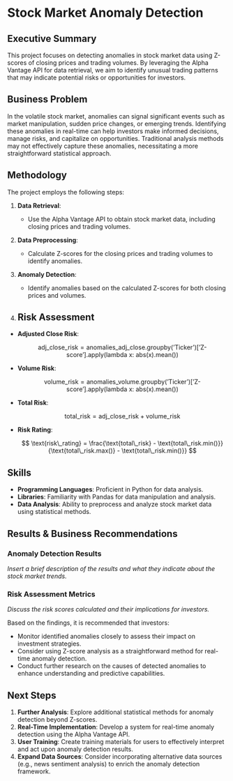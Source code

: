 # Stock Market Anomaly Detection

## Executive Summary

This project focuses on detecting anomalies in stock market data using Z-scores of closing prices and trading volumes. By leveraging the Alpha Vantage API for data retrieval, we aim to identify unusual trading patterns that may indicate potential risks or opportunities for investors.

## Business Problem

In the volatile stock market, anomalies can signal significant events such as market manipulation, sudden price changes, or emerging trends. Identifying these anomalies in real-time can help investors make informed decisions, manage risks, and capitalize on opportunities. Traditional analysis methods may not effectively capture these anomalies, necessitating a more straightforward statistical approach.

## Methodology

The project employs the following steps:

1. **Data Retrieval**:
   - Use the Alpha Vantage API to obtain stock market data, including closing prices and trading volumes.

2. **Data Preprocessing**:
   - Calculate Z-scores for the closing prices and trading volumes to identify anomalies.

3. **Anomaly Detection**:
   - Identify anomalies based on the calculated Z-scores for both closing prices and volumes.

4. ## Risk Assessment

- **Adjusted Close Risk**:

  $$
  \text{adj\_close\_risk} = \text{anomalies\_adj\_close.groupby('Ticker')['Z-score'].apply(lambda x: abs(x).mean())}
  $$

- **Volume Risk**:

  $$
  \text{volume\_risk} = \text{anomalies\_volume.groupby('Ticker')['Z-score'].apply(lambda x: abs(x).mean())}
  $$

- **Total Risk**:

  $$
  \text{total\_risk} = \text{adj\_close\_risk} + \text{volume\_risk}
  $$

- **Risk Rating**:

  $$
  \text{risk\_rating} = \frac{\text{total\_risk} - \text{total\_risk.min()}}{\text{total\_risk.max()} - \text{total\_risk.min()}}
  $$

## Skills

- **Programming Languages**: Proficient in Python for data analysis.
- **Libraries**: Familiarity with Pandas for data manipulation and analysis.
- **Data Analysis**: Ability to preprocess and analyze stock market data using statistical methods.

## Results & Business Recommendations

### Anomaly Detection Results

*Insert a brief description of the results and what they indicate about the stock market trends.*

### Risk Assessment Metrics

*Discuss the risk scores calculated and their implications for investors.*

Based on the findings, it is recommended that investors:

- Monitor identified anomalies closely to assess their impact on investment strategies.
- Consider using Z-score analysis as a straightforward method for real-time anomaly detection.
- Conduct further research on the causes of detected anomalies to enhance understanding and predictive capabilities.

## Next Steps

1. **Further Analysis**: Explore additional statistical methods for anomaly detection beyond Z-scores.
2. **Real-Time Implementation**: Develop a system for real-time anomaly detection using the Alpha Vantage API.
3. **User Training**: Create training materials for users to effectively interpret and act upon anomaly detection results.
4. **Expand Data Sources**: Consider incorporating alternative data sources (e.g., news sentiment analysis) to enrich the anomaly detection framework.

